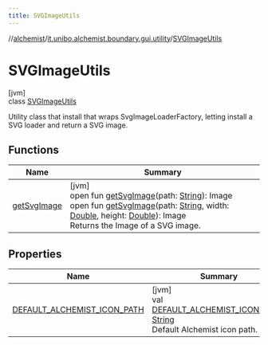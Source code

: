 ```yaml
---
title: SVGImageUtils
---
```

//[alchemist](../../../index.html)/[it.unibo.alchemist.boundary.gui.utility](../index.html)/[SVGImageUtils](index.html)



# SVGImageUtils



[jvm]\
class [SVGImageUtils](index.html)

Utility class that install that wraps SvgImageLoaderFactory, letting install a SVG loader and return a SVG image.



## Functions


| Name | Summary |
|---|---|
| [getSvgImage](get-svg-image.html) | [jvm]<br>open fun [getSvgImage](get-svg-image.html)(path: [String](https://docs.oracle.com/javase/8/docs/api/java/lang/String.html)): Image<br>open fun [getSvgImage](get-svg-image.html)(path: [String](https://docs.oracle.com/javase/8/docs/api/java/lang/String.html), width: [Double](https://kotlinlang.org/api/latest/jvm/stdlib/kotlin/-double/index.html), height: [Double](https://kotlinlang.org/api/latest/jvm/stdlib/kotlin/-double/index.html)): Image<br>Returns the Image of a SVG image. |


## Properties


| Name | Summary |
|---|---|
| [DEFAULT_ALCHEMIST_ICON_PATH](-d-e-f-a-u-l-t_-a-l-c-h-e-m-i-s-t_-i-c-o-n_-p-a-t-h.html) | [jvm]<br>val [DEFAULT_ALCHEMIST_ICON_PATH](-d-e-f-a-u-l-t_-a-l-c-h-e-m-i-s-t_-i-c-o-n_-p-a-t-h.html): [String](https://docs.oracle.com/javase/8/docs/api/java/lang/String.html)<br>Default Alchemist icon path. |


